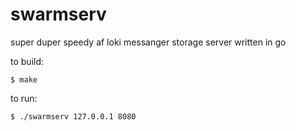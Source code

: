 # swarmserv

super duper speedy af loki messanger storage server written in go

to build:

    $ make

to run:

    $ ./swarmserv 127.0.0.1 8080
